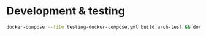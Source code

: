 # Development & testing

```bash
docker-compose --file testing-docker-compose.yml build arch-test && docker-compose --file testing-docker-compose.yml run --rm --name arch-test-dev --entrypoint /bin/zsh arch-test
```